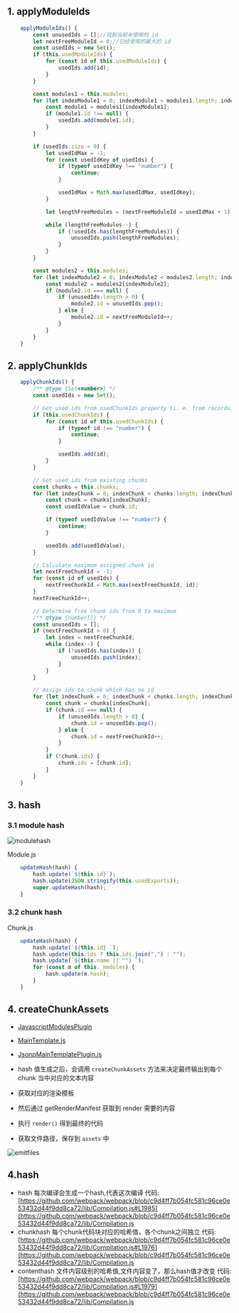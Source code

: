  ## 1\. applyModuleIds 

```javascript
    applyModuleIds() {
        const unusedIds = [];//找到当前未使用的 id 
        let nextFreeModuleId = 0;//已经使用的最大的 id
        const usedIds = new Set();
        if (this.usedModuleIds) {
            for (const id of this.usedModuleIds) {
                usedIds.add(id);
            }
        }

        const modules1 = this.modules;
        for (let indexModule1 = 0; indexModule1 < modules1.length; indexModule1++) {
            const module1 = modules1[indexModule1];
            if (module1.id !== null) {
                usedIds.add(module1.id);
            }
        }

        if (usedIds.size > 0) {
            let usedIdMax = -1;
            for (const usedIdKey of usedIds) {
                if (typeof usedIdKey !== "number") {
                    continue;
                }

                usedIdMax = Math.max(usedIdMax, usedIdKey);
            }

            let lengthFreeModules = (nextFreeModuleId = usedIdMax + 1);

            while (lengthFreeModules--) {
                if (!usedIds.has(lengthFreeModules)) {
                    unusedIds.push(lengthFreeModules);
                }
            }
        }

        const modules2 = this.modules;
        for (let indexModule2 = 0; indexModule2 < modules2.length; indexModule2++) {
            const module2 = modules2[indexModule2];
            if (module2.id === null) {
                if (unusedIds.length > 0) {
                    module2.id = unusedIds.pop();
                } else {
                    module2.id = nextFreeModuleId++;
                }
            }
        }
    }
```

 ## 2\. applyChunkIds 

```javascript
    applyChunkIds() {
        /** @type {Set<number>} */
        const usedIds = new Set();

        // Get used ids from usedChunkIds property (i. e. from records)
        if (this.usedChunkIds) {
            for (const id of this.usedChunkIds) {
                if (typeof id !== "number") {
                    continue;
                }

                usedIds.add(id);
            }
        }

        // Get used ids from existing chunks
        const chunks = this.chunks;
        for (let indexChunk = 0; indexChunk < chunks.length; indexChunk++) {
            const chunk = chunks[indexChunk];
            const usedIdValue = chunk.id;

            if (typeof usedIdValue !== "number") {
                continue;
            }

            usedIds.add(usedIdValue);
        }

        // Calculate maximum assigned chunk id
        let nextFreeChunkId = -1;
        for (const id of usedIds) {
            nextFreeChunkId = Math.max(nextFreeChunkId, id);
        }
        nextFreeChunkId++;

        // Determine free chunk ids from 0 to maximum
        /** @type {number[]} */
        const unusedIds = [];
        if (nextFreeChunkId > 0) {
            let index = nextFreeChunkId;
            while (index--) {
                if (!usedIds.has(index)) {
                    unusedIds.push(index);
                }
            }
        }

        // Assign ids to chunk which has no id
        for (let indexChunk = 0; indexChunk < chunks.length; indexChunk++) {
            const chunk = chunks[indexChunk];
            if (chunk.id === null) {
                if (unusedIds.length > 0) {
                    chunk.id = unusedIds.pop();
                } else {
                    chunk.id = nextFreeChunkId++;
                }
            }
            if (!chunk.ids) {
                chunk.ids = [chunk.id];
            }
        }
    }
```

 ## 3\. hash 

 ### 3.1 module hash 

![modulehash](http://img.zhufengpeixun.cn/modulehash.jpg)

Module.js

```javascript
    updateHash(hash) {
        hash.update(`${this.id}`);
        hash.update(JSON.stringify(this.usedExports));
        super.updateHash(hash);
    }
```

 ### 3.2 chunk hash 

Chunk.js

```javascript
    updateHash(hash) {
        hash.update(`${this.id} `);
        hash.update(this.ids ? this.ids.join(",") : "");
        hash.update(`${this.name || ""} `);
        for (const m of this._modules) {
            hash.update(m.hash);
        }
    }
```

 ## 4\. createChunkAssets 

* [JavascriptModulesPlugin](JavascriptModulesPlugin)
* [MainTemplate.js](MainTemplate.js)

* [JsonpMainTemplatePlugin.js](JsonpMainTemplatePlugin.js)

* hash 值生成之后，会调用 `createChunkAssets` 方法来决定最终输出到每个 chunk 当中对应的文本内容

* 获取对应的渲染模板
* 然后通过 getRenderManifest 获取到 render 需要的内容
* 执行 `render()` 得到最终的代码
* 获取文件路径，保存到 `assets` 中

![emitfiles](http://img.zhufengpeixun.cn/emitfiles.jpg)

 ## 4.hash 

 * hash 每次编译会生成一个hash,代表这次编译 代码: [https://github.com/webpack/webpack/blob/c9d4ff7b054fc581c96ce0e53432d44f9dd8ca72/lib/Compilation.js#L1985](https://github.com/webpack/webpack/blob/c9d4ff7b054fc581c96ce0e53432d44f9dd8ca72/lib/Compilation.js
 * chunkhash 每个chunk代码块对应的哈希值，各个chunk之间独立 代码: [https://github.com/webpack/webpack/blob/c9d4ff7b054fc581c96ce0e53432d44f9dd8ca72/lib/Compilation.js#L1976](https://github.com/webpack/webpack/blob/c9d4ff7b054fc581c96ce0e53432d44f9dd8ca72/lib/Compilation.js
 * contenthash 文件内容级别的哈希值,文件内容变了，那么hash值才改变 代码: [https://github.com/webpack/webpack/blob/c9d4ff7b054fc581c96ce0e53432d44f9dd8ca72/lib/Compilation.js#L1979](https://github.com/webpack/webpack/blob/c9d4ff7b054fc581c96ce0e53432d44f9dd8ca72/lib/Compilation.js